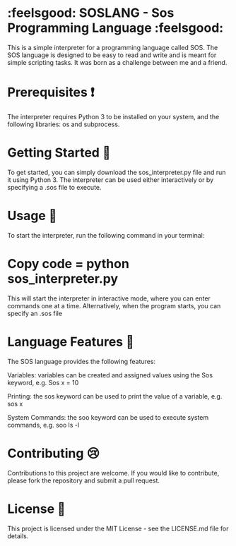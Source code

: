 # :feelsgood: SOSLANG - Sos Programming Language :feelsgood:
This is a simple interpreter for a programming language called SOS. The SOS language is designed to be easy to read and write and is meant for simple scripting tasks. It was born as a challenge between me and a friend.

# Prerequisites :exclamation:
The interpreter requires Python 3 to be installed on your system, and the following libraries: os and subprocess.
 
# Getting Started :beer: 
To get started, you can simply download the sos_interpreter.py file and run it using Python 3. The interpreter can be used either interactively or by specifying a .sos file to execute.

# Usage :space_invader: 
To start the interpreter, run the following command in your terminal:

# Copy code = python sos_interpreter.py

This will start the interpreter in interactive mode, where you can enter commands one at a time. Alternatively, when the program starts, you can specify an .sos file

# Language Features :notebook_with_decorative_cover:
The SOS language provides the following features:

Variables: variables can be created and assigned values using the Sos keyword, e.g. Sos x = 10

Printing: the sos keyword can be used to print the value of a variable, e.g. sos x

System Commands: the soo keyword can be used to execute system commands, e.g. soo ls -l


# Contributing :cry:
Contributions to this project are welcome. If you would like to contribute, please fork the repository and submit a pull request.

# License :penguin:
This project is licensed under the MIT License - see the LICENSE.md file for details.
